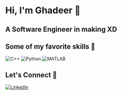 # Hi, I'm Ghadeer 👋
## A Software Engineer in making XD

## Some of my favorite skills 💪
![C++](https://img.shields.io/badge/-C++-00599C?style=flat&logo=c)
![Python](https://img.shields.io/badge/-Python-3776AB?style=flat&logo=python&logoColor=white)
![MATLAB](https://img.shields.io/badge/-MATLAB-0076A8?style=flat&logo=mathworks&logoColor=white)

## Let's Connect 👀
[![LinkedIn](https://img.shields.io/badge/LinkedIn-blue?style=for-the-badge&logo=linkedin)](https://www.linkedin.com/in/ghadeer03)
